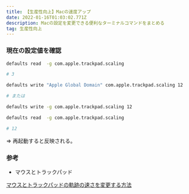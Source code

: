 ```yaml
---
title: 【生産性向上】Macの速度アップ
date: 2022-01-16T01:03:02.771Z
description: Macの設定を変更できる便利なターミナルコマンドをまとめる
tag: 生産性向上
---
```

### 現在の設定値を確認

```bash
defaults read  -g com.apple.trackpad.scaling

# 3
```

```bash
defaults write "Apple Global Domain" com.apple.trackpad.scaling 12

# または

defaults write -g com.apple.trackpad.scaling 12
```

```bash
defaults read  -g com.apple.trackpad.scaling

# 12
```

⇒ 再起動すると反映される。

### 参考

* マウスとトラックパッド

[マウスとトラックパッドの軌跡の速さを変更する方法](https://masato-diary.blogspot.com/2008/10/blog-post_06.html)
